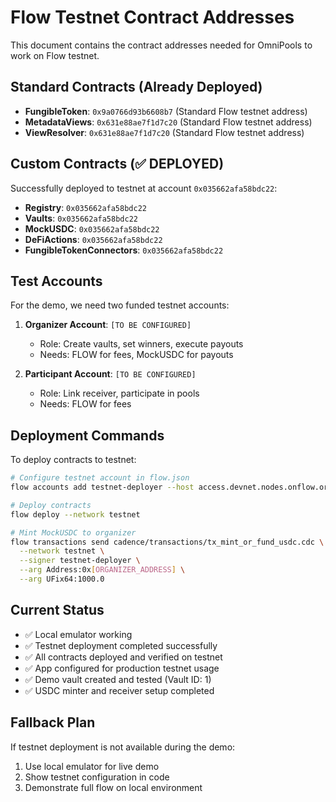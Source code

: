 # Flow Testnet Contract Addresses

This document contains the contract addresses needed for OmniPools to work on Flow testnet.

## Standard Contracts (Already Deployed)

- **FungibleToken**: `0x9a0766d93b6608b7` (Standard Flow testnet address)
- **MetadataViews**: `0x631e88ae7f1d7c20` (Standard Flow testnet address)
- **ViewResolver**: `0x631e88ae7f1d7c20` (Standard Flow testnet address)

## Custom Contracts (✅ DEPLOYED)

Successfully deployed to testnet at account `0x035662afa58bdc22`:

- **Registry**: `0x035662afa58bdc22`
- **Vaults**: `0x035662afa58bdc22` 
- **MockUSDC**: `0x035662afa58bdc22`
- **DeFiActions**: `0x035662afa58bdc22`
- **FungibleTokenConnectors**: `0x035662afa58bdc22`

## Test Accounts

For the demo, we need two funded testnet accounts:

1. **Organizer Account**: `[TO BE CONFIGURED]`
   - Role: Create vaults, set winners, execute payouts
   - Needs: FLOW for fees, MockUSDC for payouts

2. **Participant Account**: `[TO BE CONFIGURED]`
   - Role: Link receiver, participate in pools
   - Needs: FLOW for fees

## Deployment Commands

To deploy contracts to testnet:

```bash
# Configure testnet account in flow.json
flow accounts add testnet-deployer --host access.devnet.nodes.onflow.org:9000

# Deploy contracts
flow deploy --network testnet

# Mint MockUSDC to organizer
flow transactions send cadence/transactions/tx_mint_or_fund_usdc.cdc \
  --network testnet \
  --signer testnet-deployer \
  --arg Address:0x[ORGANIZER_ADDRESS] \
  --arg UFix64:1000.0
```

## Current Status

- ✅ Local emulator working
- ✅ Testnet deployment completed successfully
- ✅ All contracts deployed and verified on testnet
- ✅ App configured for production testnet usage
- ✅ Demo vault created and tested (Vault ID: 1)
- ✅ USDC minter and receiver setup completed

## Fallback Plan

If testnet deployment is not available during the demo:
1. Use local emulator for live demo
2. Show testnet configuration in code
3. Demonstrate full flow on local environment